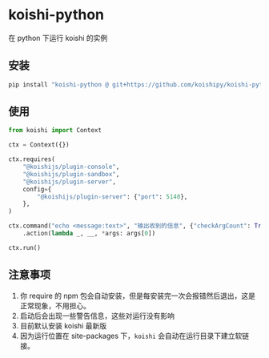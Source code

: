 # koishi-python

在 python 下运行 koishi 的实例

## 安装

```bash
pip install "koishi-python @ git+https://github.com/koishipy/koishi-python"
```

## 使用

```python
from koishi import Context

ctx = Context({})

ctx.requires(
    "@koishijs/plugin-console",
    "@koishijs/plugin-sandbox",
    "@koishijs/plugin-server",
    config={
        "@koishijs/plugin-server": {"port": 5140},
    },
)

ctx.command("echo <message:text>", "输出收到的信息", {"checkArgCount": True})\
    .action(lambda _, __, *args: args[0])

ctx.run()
```

## 注意事项

1. 你 require 的 npm 包会自动安装，但是每安装完一次会报错然后退出，这是正常现象，不用担心。
2. 启动后会出现一些警告信息，这些对运行没有影响
3. 目前默认安装 koishi 最新版
4. 因为运行位置在 site-packages 下，`koishi` 会自动在运行目录下建立软链接。
